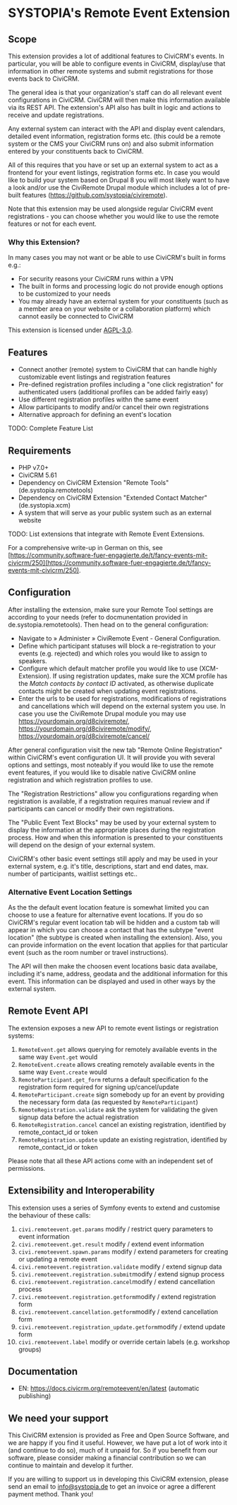 # SYSTOPIA's Remote Event Extension

## Scope

This extension provides a lot of additional features to CiviCRM's events. In
particular, you will be able to configure events in CiviCRM, display/use that
information in other remote systems and submit registrations for those events
back to CiviCRM.

The general idea is that your organization's staff can do all relevant event
configurations in CiviCRM. CiviCRM will then make this information available via
its REST API. The extension's API also has built in logic and actions to receive
and update registrations.

Any external system can interact with the API and display event calendars,
detailed event information, registration forms etc. (this could be a remote
system or the CMS your CiviCRM runs on) and also submit information entered by
your constituents back to CiviCRM.

All of this requires that you have or set up an external system to act as a
frontend for your event listings, registration forms etc. In case you would like
to build your system based on Drupal 8 you will most likely want to have a look
and/or use the CiviRemote Drupal module which includes a lot of pre-built
features (https://github.com/systopia/civiremote).

Note that this extension may be used alongside regular CiviCRM event
registrations - you can choose whether you would like to use the remote features
or not for each event.

### Why this Extension?

In many cases you may not want or be able to use CiviCRM's built in forms e.g.:

* For security reasons your CiviCRM runs within a VPN
* The built in forms and processing logic do not provide enough options to be
  customized to your needs
* You may already have an external system for your constituents (such as a
  member area on your website or a collaboration platform) which cannot easily
  be connected to CiviCRM

This extension is licensed
under [AGPL-3.0](https://www.gnu.org/licenses/agpl-3.0).

## Features

* Connect another (remote) system to CiviCRM that can handle highly customizable
  event listings and registration features
* Pre-defined registration profiles including a "one click registration" for
  authenticated users (additional profiles can be added fairly easy)
* Use different registration profiles withn the same event
* Allow participants to modify and/or cancel their own registrations
* Alternative approach for defining an event's location

TODO: Complete Feature List

## Requirements

* PHP v7.0+
* CiviCRM 5.61
* Dependency on CiviCRM Extension "Remote Tools" (de.systopia.remotetools)
* Dependency on CiviCRM Extension "Extended Contact Matcher" (de.systopia.xcm)
* A system that will serve as your public system such as an external website

TODO: List extensions that integrate with Remote Event Extensions.

For a comprehensive write-up in German on this, see [https://community.software-fuer-engagierte.de/t/fancy-events-mit-civicrm/250](https://community.software-fuer-engagierte.de/t/fancy-events-mit-civicrm/250).

## Configuration

After installing the extension, make sure your Remote Tool settings are
according to your needs (refer to docmunentation provided in
de.systopia.remotetools). Then head on to the general configuration:

* Navigate to » Administer » CiviRemote Event - General Configuration.
* Define which participant statuses will block a re-registration to your
  events (e.g. rejected) and which roles you would like to assign to speakers.
* Configure which default matcher profile you would like to use (XCM-Extension).
  If using registration updates, make sure the XCM profile has the *Match
  contacts by contact ID* activated, as otherwise duplicate contacts might be
  created when updating event registrations.
* Enter the urls to be used for registrations, modifications of registrations
  and cancellations which will depend on the external system you use. In case
  you use the CiviRemote Drupal module you may
  use https://yourdomain.org/d8civiremote/,
  https://yourdomain.org/d8civiremote/modify/,
  https://yourdomain.org/d8civiremote/cancel/

After general configuration visit the new tab "Remote Online Registration"
within CiviCRM's event configuration UI. It will provide you with several
options and settings, most noteably if you would like to use the remote event
features, if you would like to disable native CiviCRM online registration and
which registration profiles to use.

The "Registration Restrictions" allow you configurations regarding when
registration is available, if a registration requires manual review and if
participants can cancel or modify their own registrations.

The "Public Event Text Blocks" may be used by your external system to display
the information at the appropriate places during the registration process. How
and when this information is presented to your constituents will depend on the
design of your external system.

CiviCRM's other basic event settings still apply and may be used in your
external system, e.g. it's title, descriptions, start and end dates, max. number
of participants, waitlist settings etc..

### Alternative Event Location Settings

As the the default event location feature is somewhat limited you can choose to
use a feature for alternative event locations. If you do so CiviCRM's regular
event location tab will be hidden and a custom tab will appear in which you can
choose a contact that has the subtype "event location" (the subtype is created
when installing the extension). Also, you can provide information on the event
location that applies for that particular event (such as the room number or
travel instructions).

The API will then make the choosen event locations basic data availabe,
including it's name, address, geodata and the additional information for this
event. This information can be displayed and used in other ways by the external
system.

## Remote Event API

The extension exposes a new API to remote event listings or registration
systems:

1. ``RemoteEvent.get`` allows querying for remotely available events in the same
   way ``Event.get`` would
1. ``RemoteEvent.create`` allows creating remotely available events in the same
   way ``Event.create`` would
1. ``RemoteParticipant.get_form`` returns a default specification fo the
   registration form required for signing up/cancel/update
1. ``RemoteParticipant.create`` sign somebody up for an event by providing the
   necessary form data (as requested by ``RemoteParticipant``)
1. ``RemoteRegistration.validate`` ask the system for validating the given
   signup data before the actual registration
1. ``RemoteRegistration.cancel`` cancel an existing registration, identified by
   remote_contact_id or token
1. ``RemoteRegistration.update`` update an existing registration, identified by
   remote_contact_id or token

Please note that all these API actions come with an independent set of
permissions.

## Extensibility and Interoperability

This extension uses a series of Symfony events to extend and customise the
behaviour of these calls:

1. ``civi.remoteevent.get.params`` modify / restrict query parameters to event
   information
1. ``civi.remoteevent.get.result`` modify / extend event information
1. ``civi.remoteevent.spawn.params`` modify / extend parameters for creating or
   updating a remote event
1. ``civi.remoteevent.registration.validate`` modify / extend signup data
1. ``civi.remoteevent.registration.submit``modify / extend signup process
1. ``civi.remoteevent.registration.cancel``modify / extend cancellation process
1. ``civi.remoteevent.registration.getform``modify / extend registration form
1. ``civi.remoteevent.cancellation.getform``modify / extend cancellation form
1. ``civi.remoteevent.registration_update.getform``modify / extend update form
1. ``civi.remoteevent.label`` modify or override certain labels (e.g. workshop
   groups)

## Documentation
- EN: https://docs.civicrm.org/remoteevent/en/latest (automatic publishing)

## We need your support
This CiviCRM extension is provided as Free and Open Source Software,
and we are happy if you find it useful. However, we have put a lot of work into it
(and continue to do so), much of it unpaid for. So if you benefit from our software,
please consider making a financial contribution so we can continue to maintain and develop it further.

If you are willing to support us in developing this CiviCRM extension,
please send an email to info@systopia.de to get an invoice or agree a different payment method.
Thank you!
